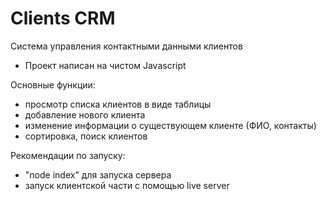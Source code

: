 # Clients CRM
 Система управления контактными данными клиентов

- Проект написан на чистом Javascript

Основные функции:
- просмотр списка клиентов в виде таблицы
- добавление нового клиента
- изменение информации о существующем клиенте (ФИО, контакты)
- сортировка, поиск клиентов

Рекомендации по запуску:
- "node index" для запуска сервера 
- запуск клиентской части с помощью live server